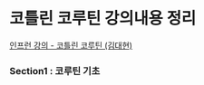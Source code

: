 # 코틀린 코루틴 강의내용 정리

[인프런 강의 - 코틀린 코루틴 (김대현)](https://www.inflearn.com/course/2%EC%8B%9C%EA%B0%84%EC%9C%BC%EB%A1%9C-%EB%81%9D%EB%82%B4%EB%8A%94-%EC%BD%94%EB%A3%A8%ED%8B%B4/dashboard)

### Section1 : 코루틴 기초
